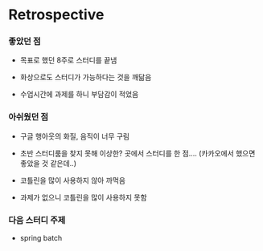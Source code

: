 # Retrospective

### 좋았던 점

- 목표로 했던 8주로 스터디를 끝냄

- 화상으로도 스터디가 가능하다는 것을 깨닮음

- 수업시간에 과제를 하니 부담감이 적었음

### 아쉬웠던 점

- 구글 행아웃의 화질, 음직이 너무 구림

- 초반 스터디룸을 찾지 못해 이상한? 곳에서 스터디를 한 점.... (카카오에서 했으면 좋았을 것 같은데..)

- 코틀린을 많이 사용하지 않아 까먹음

- 과제가 없으니 코틀린을 많이 사용하지 못함 

### 다음 스터디 주제

- spring batch

